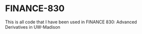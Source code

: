# FINANCE-830
This is all code that I have been used in FINANCE 830: Advanced Derivatives in UW-Madison
